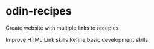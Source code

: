 # odin-recipes
Create website with multiple links to recepies

Improve HTML Link skills
Refine basic development skills

